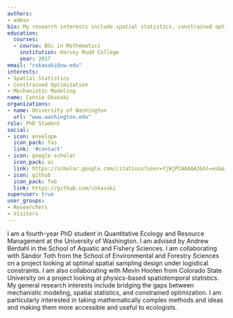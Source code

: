 ```yaml
---
authors:
- admin
bio: My research interests include spatial statistics, constrained optimization, and bringing more explicit modeling of physics and biology into these fields. My pronouns are she/her.
education:
  courses:
  - course: BSc in Mathematics
    institution: Harvey Mudd College
    year: 2017
email: "cokasaki@uw.edu"
interests:
- Spatial Statistics
- Constrained Optimization
- Mechanistic Modeling
name: Connie Okasaki
organizations:
- name: University of Washington
  url: "www.washington.edu"
role: PhD Student
social:
- icon: envelope
  icon_pack: fas
  link: '#contact'
- icon: google-scholar
  icon_pack: ai
  link: https://scholar.google.com/citations?user=YjWjPCAAAAAJ&hl=en&oi=ao
- icon: github
  icon_pack: fab
  link: https://github.com/cokasaki
superuser: true
user_groups:
- Researchers
- Visitors
---
```


I am a fourth-year PhD student in Quantitative Ecology and Resource Management at the University of Washington. I am advised by Andrew Berdahl in the School of Aquatic and Fishery Sciences. I am collaborating with S&aacute;ndor Toth from the School of Environmental and Forestry Sciences on a project looking at optimal spatial sampling design under logistical constraints. I am also collaborating with Mevin Hooten from Colorado State University on a project looking at physics-based spatiotemporal statistics. My general research interests include bridging the gaps between mechanistic modeling, spatial statistics, and constrained optimization. I am particularly interested in taking mathematically complex methods and ideas and making them more accessible and useful to ecologists. 